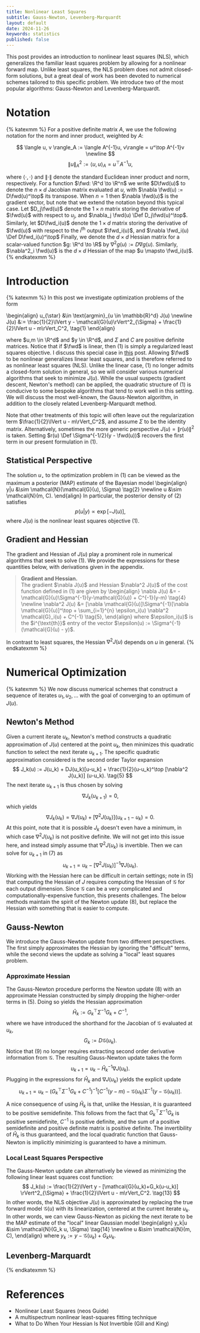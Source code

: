 ```yaml
---
title: Nonlinear Least Squares
subtitle: Gauss-Newton, Levenberg-Marquardt
layout: default
date: 2024-11-26
keywords: statistics
published: false
---
```


This post provides an introduction to nonlinear least squares (NLS), which
generalizes the familiar least squares problem by allowing for a nonlinear
forward map. Unlike least squares, the NLS problem does not admit closed-form
solutions, but a great deal of work has been devoted to numerical schemes
tailored to this specific problem. We introduce two of the most popular
algorithms: Gauss-Newton and Levenberg-Marquardt.

# Notation
{% katexmm %}
For a positive definite matrix $A$, we use the following notation for
the norm and inner product, weighted by $A$:

$$
\langle u, v \rangle_A := \langle A^{-1}u, v\rangle = u^\top A^{-1}v \newline
$$
$$
\lVert u \rVert^2_{A} := \langle u, u\rangle_{A} = u^\top A^{-1}u,
$$

where $\langle \cdot, \cdot \rangle$ and $\lVert \cdot \rVert$ denote the standard
Euclidean inner product and norm, respectively. For a function
$\fwd: \R^d \to \R^n$ we write $D\fwd(u)$ to denote
the $n \times d$ Jacobian matrix evaluated at $u$, with
$\nabla \fwd(u) := D\fwd(u)^\top$ its transpose. When $n=1$ then
$\nabla \fwd(u)$ is the gradient vector, but note that we extend the
notation beyond this typical case. Let $D_j\fwd(u)$ denote the $1 \times n$
matrix storing the derivative of $\fwd(u)$ with respect to $u_j$, and
$\nabla_j \fwd(u) \Def D_j\fwd(u)^\top$. Similarly, let $D\fwd_i(u)$ denote
the $1 \times d$ matrix storing the derivative of $\fwd(u)$ with respect to
the $i^{\text{th}}$ output $\fwd_i(u)$, and $\nabla \fwd_i(u) \Def D\fwd_i(u)^\top$
Finally, we denote the $d \times d$ Hessian matrix for a scalar-valued
function $g: \R^d \to \R$ by $\nabla^2 g(u) := D\nabla g(u)$.
Similarly, $\nabla^2_i \fwd(u)$ is the $d \times d$ Hessian of the map
$u \mapsto \fwd_i(u)$.
{% endkatexmm %}

# Introduction
{% katexmm %}
In this post we investigate optimization problems of the form

\begin{align}
u_{\star} &\in \text{argmin}\_{u \in \mathbb{R}^d} J(u) \newline
J(u) &:= \frac{1}{2}\lVert y - \mathcal{G}(u)\rVert^2_{\Sigma} + \frac{1}{2}\lVert u - m\rVert_C^2, \tag{1}
\end{align}

where $u,m \in \R^d$ and $y \in \R^d$, and $\Sigma$ and $C$ are positive
definite matrices. Notice that if $\fwd$ is linear, then (1) is simply
a regularized least squares objective. I discuss this special case in
[this](https://arob5.github.io/blog/2024/07/03/lin-Gauss/) post.
Allowing $\fwd$ to be nonlinear
generalizes linear least squares, and is therefore referred to as nonlinear
least squares (NLS). Unlike the linear case, (1) no longer admits a closed-form
solution in general, so we will consider various numerical algorithms that
seek to minimize $J(u)$. While the usual suspects (gradient descent, Newton's
method) can be applied, the quadratic structure of (1) is conducive to some
bespoke algorithms that tend to work well in this setting. We will discuss the
most well-known, the Gauss-Newton algorithm, in addition to the closely related
Levenberg-Marquardt method.

Note that other treatments of this topic will often leave out the regularization
term $\frac{1}{2}\lVert u - m\rVert_C^2$, and assume $\Sigma$ to be the identity
matrix. Alternatively, sometimes the more generic perspective
$J(u) = \lVert r(u) \rVert^2$ is taken. Setting
$r(u) \Def \Sigma^{-1/2}(y - \fwd(u))$ recovers the first term in our
present formulation in (1).

## Statistical Perspective
The solution $u_{\star}$ to the optimization problem in (1) can be viewed
as the maximum a posterior (MAP) estimate of the Bayesian model
\begin{align}
y|u &\sim \mathcal{N}(\mathcal{G}(u), \Sigma) \tag{2} \newline
u &\sim \mathcal{N}(m, C).
\end{align}
In particular, the posterior density of (2) satisfies
$$
p(u|y) \propto \exp\left[-J(u)\right], \tag{3}
$$
where $J(u)$ is the nonlinear least squares objective (1).

## Gradient and Hessian
The gradient and Hessian of $J(u)$ play a prominent role in numerical
algorithms that seek to solve (1). We provide the expressions for these
quantities below, with derivations given in the appendix.
<blockquote>
  <p><strong>Gradient and Hessian.</strong> <br>
  The gradient $\nabla J(u)$ and Hessian $\nabla^2 J(u)$ of the cost function
  defined in (1) are given by
  \begin{align}
  \nabla J(u) &= -\mathcal{G}(u)\Sigma^{-1}(y-\mathcal{G}(u)) + C^{-1}(y-m) \tag{4} \newline
  \nabla^2 J(u) &= [\nabla \mathcal{G}(u)]\Sigma^{-1}[\nabla \mathcal{G}(u)]^\top  +
  \sum_{i=1}^{n} \epsilon_i(u) \nabla^2 \mathcal{G}_i(u) + C^{-1} \tag{5},
  \end{align}
  where $\epsilon_i(u)$ is the $i^{\text{th}}$ entry of the vector
  $\epsilon(u) := \Sigma^{-1}(\mathcal{G}(u) - y)$.
  </p>
</blockquote>

In contrast to least squares, the Hessian $\nabla^2 J(u)$ depends on $u$ in
general.
{% endkatexmm %}

# Numerical Optimization
{% katexmm %}
We now discuss numerical schemes that construct a sequence of iterates
$u_1, u_2, \dots$ with the goal of converging to an optimum of $J(u)$.

## Newton's Method
Given a current iterate $u_k$, Newton's method constructs a quadratic
approximation of $J(u)$ centered at the point $u_k$, then minimizes this
quadratic function to select the next iterate $u_{k+1}$. The specific
quadratic approximation considered is the second order Taylor expansion
$$
J_k(u) := J(u_k) + DJ(u_k)[u-u_k] + \frac{1}{2}(u-u_k)^\top [\nabla^2 J(u_k)] (u-u_k). \tag{5}
$$
The next iterate $u_{k+1}$ is thus chosen by solving
$$
\nabla J_k(u_{k+1}) = 0, \tag{6}
$$
which yields
$$
\nabla J_k(u_k) = \nabla J(u_k) + [\nabla^2 J(u_k)] (u_{k+1}-u_k) = 0. \tag{7}
$$
At this point, note that it is possible $J_k$ doesn't even have a minimum,
in which case $\nabla^2 J(u_k)$ is not positive definite. We will not get into this
issue here, and instead simply assume that $\nabla^2 J(u_k)$ is invertible. Then
we can solve for $u_{k+1}$ in (7) as
$$
u_{k+1} = u_k - [\nabla^2 J(u_k)]^{-1} \nabla J(u_k). \tag{8}
$$
Working with the Hessian here can be difficult in certain settings; note in
(5) that computing the Hessian of $J$ requires computing the Hessian of
$\mathcal{G}$ for each output dimension. Since $\mathcal{G}$ can be a very
complicated and computationally-expensive function, this presents challenges.
The below methods maintain the spirit of the Newton update (8), but replace
the Hessian with something that is easier to compute.

## Gauss-Newton
We introduce the Gauss-Newton update from two different perspectives. The
first simply approximates the Hessian by ignoring the "difficult" terms, while
the second views the update as solving a "local" least squares problem.

### Approximate Hessian
The Gauss-Newton procedure performs the Newton update (8) with an approximate
Hessian constructed by simply dropping the higher-order terms in (5).
Doing so yields the Hessian approximation
$$
\hat{H}_k := G_k^\top \Sigma^{-1}G_k + C^{-1}, \tag{9}
$$
where we have introduced the shorthand for the Jacobian of $\mathcal{G}$
evaluated at $u_k$,
$$
G_k := D\mathcal{G}(u_k). \tag{10}
$$
Notice that (9) no longer requires extracting second order derivative
information from $\mathcal{G}$. The resulting Gauss-Newton update takes the form
$$
u_{k+1} = u_k - \hat{H}_k^{-1} \nabla J(u_k). \tag{11}
$$
Plugging in the expressions for $\hat{H}_k$ and $\nabla J(u_k)$ yields the
explicit update
$$
u_{k+1}
= u_k - \left(G_k^\top \Sigma^{-1}G_k + C^{-1} \right)^{-1} \left[C^{-1}(y-m) - \mathcal{G}(u_k)\Sigma^{-1}(y-\mathcal{G}(u_k)) \right]. \tag{12}
$$

A nice consequence of using $\hat{H}_k$ is that, unlike the Hessian, it is
guaranteed to be positive semidefinite. This follows from the fact that
$G^\top_k \Sigma^{-1}G_k$ is positive semidefinite, $C^{-1}$ is positive definite,
and the sum of a positive semidefinite and positive definite matrix is positive
definite. The invertibility of $\hat{H}_k$ is thus guaranteed, and the local quadratic
function that Gauss-Newton is implicitly minimizing is guaranteed to have a minimum.  

### Local Least Squares Perspective
The Gauss-Newton update can alternatively be viewed as minimizing the following
linear least squares cost function:
$$
J_k(u) := \frac{1}{2}\lVert y - [\mathcal{G}(u_k)+G_k(u-u_k)] \rVert^2_{\Sigma} + \frac{1}{2}\lVert u - m\rVert_C^2. \tag{13}
$$
In other words, the NLS objective $J(u)$ is approximated by replacing the
true forward model $\mathcal{G}(u)$ with its linearization, centered at
the current iterate $u_k$. In other words, we can view Gauss-Newton as picking
the next iterate to be the MAP estimate of the "local" linear Gaussian model
\begin{align}
y_k|u &\sim \mathcal{N}(G_k u, \Sigma) \tag{14} \newline
u &\sim \mathcal{N}(m, C),
\end{align}
where $y_k := y - \mathcal{G}(u_k) + G_k u_k$.

## Levenberg-Marquardt

{% endkatexmm %}

# References
- Nonlinear Least Squares (neos Guide)
- A multispectrum nonlinear least-squares fitting technique
- What to Do When Your Hessian Is Not Invertible (Gill and King)
